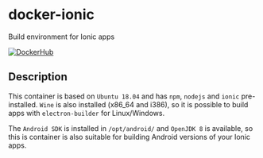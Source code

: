 # docker-ionic
Build environment for Ionic apps

[![DockerHub](https://img.shields.io/docker/pulls/ruhland/ionic)](https://hub.docker.com/r/ruhland/ionic)

## Description
This container is based on `Ubuntu 18.04` and has `npm`, `nodejs` and `ionic` pre-installed. `Wine` is also installed (x86_64 and i386), so it is possible to build apps with `electron-builder` for Linux/Windows.

The `Android SDK` is installed in `/opt/android/` and `OpenJDK 8` is available, so this is container is also suitable for building Android versions of your Ionic apps.
